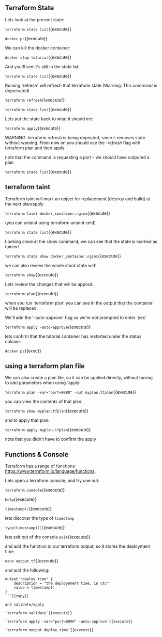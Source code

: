 ## Terraform State

Lets look at the present state:

`terraform state list`{{execute}}

`docker ps`{{execute}}

We can kill the docker container:

`docker stop tutorial`{{execute}}

And you'll see it's still in the state list:

`terraform state list`{{execute}}

Runnng 'refresh' will refresh that terraform state (Warning: This command is deprecated)

`terraform refresh`{{execute}}


`terraform state list`{{execute}}

Lets put the state back to what it should me:

`terraform apply`{{execute}}

WARNING: terraform refresh is being depriated, since it removes state without warning. From now on you should use the *-refresh* flag with terraform plan and then apply

note that the command is requesting a port - we should have outputed a plan

`terraform state list`{{execute}}

## terraform taint

Terraform taint will mark an object for replacement (destroy and build) at the next plan/apply

`terraform taint docker_container.nginx`{{execute}}

(you can untaint using terraform untaint cmd)

`terraform state list`{{execute}}

Looking close at the show command, we can see that the state is marked as tainted

`terraform state show docker_container.nginx`{{execute}}

we can also review the whole stack state with

`terraform show`{{execute}}

Lets review the changes that will be applied:

`terraform plan`{{execute}}


when you run 'terraform plan' you can see in the output that the container will be replaced.

We'll add the '-auto-approve' flag so we're not prompted to enter 'yes'

`terraform apply -auto-approve`{{execute}}

lets confirm that the tutorial container has restarted under the status column:

`docker ps`{{exec}}



## using a terraform plan file

We can also create a plan file, so it can be applied directly, without having to add parameters when using 'apply'

`terraform plan -var="port=8080" -out myplan.tfplan`{{execute}}

you can view the contents of that plan:

`terraform show myplan.tfplan`{{execute}}

and to apply that plan:

`terraform apply myplan.tfplan`{{execute}}

note that you didn't have to confirm the apply

## Functions & Console

Terraform has a range of functions: https://www.terraform.io/language/functions.

Lets open a terraform console, and try one out:

`terraform console`{{execute}}

`help`{{execute}}

`timestamp()`{{execute}}

lets discover the type of `timestamp`

`type(timestamp())`{{execute}}

lets exit out of the console `exit`{{execute}}

and add the function to our terraform output, so it stores the deployment time

`nano output.tf`{{execute}}

and add the following:

```
output "deploy_time" {
    description = "the deployement time, in utc"
    value = timestamp()
}
```{{copy}}

and validate/apply

`terraform validate`{{execute}}

`terraform apply -var="port=8090" -auto-approve`{{execute}}

`terraform output deploy_time`{{execute}}